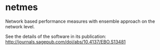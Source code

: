 # netmes
Network based performance measures with ensemble approach on the network level.

See the details of the software in its publication:
http://journals.sagepub.com/doi/abs/10.4137/EBO.S13481
